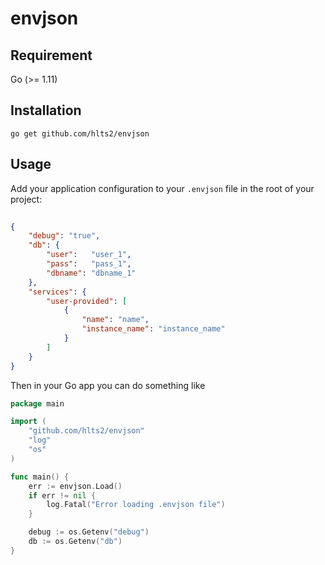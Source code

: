 # envjson

## Requirement
Go (>= 1.11)

## Installation

```shell
go get github.com/hlts2/envjson
```

## Usage

Add your application configuration to your `.envjson` file in the root of your project:

```json
  
{
    "debug": "true",
    "db": {
        "user":   "user_1",
        "pass":   "pass_1",
        "dbname": "dbname_1"    
    },
    "services": {
        "user-provided": [
            {
                "name": "name",
                "instance_name": "instance_name"
            }
        ]
    }
}
```

Then in your Go app you can do something like

```go
package main

import (
    "github.com/hlts2/envjson"
    "log"
    "os"
)

func main() {
    err := envjson.Load()
    if err != nil {
        log.Fatal("Error loading .envjson file")
    }

    debug := os.Getenv("debug")
    db := os.Getenv("db")
}

```
